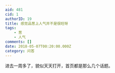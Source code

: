 ```yaml
---
aid: 481
cid: 1
authorID: 19
title: 感觉品葱上人气并不是很旺呀
tags:
    - 葱
    - 人气
comments: []
date: 2018-05-07T00:20:00.000Z
category: 问答
---
```


进去一周多了，貌似天天打开，首页都是那么几个话题。
